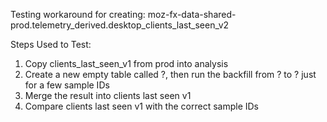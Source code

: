 Testing workaround for creating: moz-fx-data-shared-prod.telemetry_derived.desktop_clients_last_seen_v2

Steps Used to Test:
1. Copy clients_last_seen_v1 from prod into analysis 
2. Create a new empty table called ?, then run the backfill from ? to ? just for a few sample IDs
3. Merge the result into clients last seen v1
4. Compare clients last seen v1 with the correct sample IDs 
